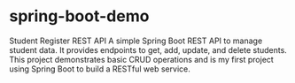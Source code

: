 # spring-boot-demo
Student Register REST API A simple Spring Boot REST API to manage student data. It provides endpoints to get, add, update, and delete students. This project demonstrates basic CRUD operations and is my first project using Spring Boot to build a RESTful web service.
